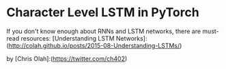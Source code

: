 # Character Level LSTM in PyTorch

If you don't know enough about RNNs and LSTM networks, there are must-read resources: 
[Understanding LSTM Networks]:(http://colah.github.io/posts/2015-08-Understanding-LSTMs/) 

by [Chris Olah]:(https://twitter.com/ch402)

